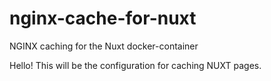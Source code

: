 # nginx-cache-for-nuxt

NGINX caching for the Nuxt docker-container

Hello! This will be the configuration for caching NUXT pages.
